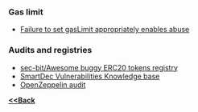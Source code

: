 ### Gas limit
- [Failure to set gasLimit appropriately enables abuse](https://drive.google.com/file/d/1mULop1LxHJJy_uzVBdc_xFItN9ck04Jj/view)

### Audits and registries
- [sec-bit/Awesome buggy ERC20 tokens registry](https://github.com/sec-bit/awesome-buggy-erc20-tokens)
- [SmartDec Vulnerabilities Knowledge base](https://tool.smartdec.net/knowledge)
- [OpenZeppelin audit](https://github.com/OpenZeppelin/openzeppelin-eth/blob/master/audit/ZeppelinAudit.md)


**[<<Back](https://aabdulwahed.github.io/scs)**
